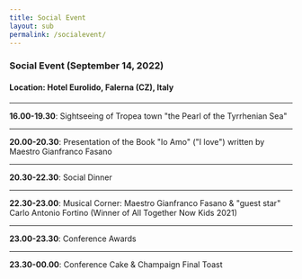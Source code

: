```yaml
---
title: Social Event
layout: sub
permalink: /socialevent/
--- 
```


<h3>Social Event (September 14, 2022)</h3>

<h4>Location: Hotel Eurolido, Falerna (CZ), Italy</h4>
<hr/>
<b>16.00-19.30</b>: Sightseeing of Tropea town "the Pearl of the Tyrrhenian Sea"
<hr/>
<b>20.00-20.30</b>: Presentation of the Book "Io Amo" ("I love") written by Maestro Gianfranco Fasano
<hr/>
<b>20.30-22.30</b>: Social Dinner
<hr/>
<b>22.30-23.00</b>: Musical Corner: Maestro Gianfranco Fasano & "guest star" Carlo Antonio Fortino (Winner of All Together Now Kids 2021)
<hr/>
<b>23.00-23.30</b>: Conference Awards
<hr/>
<b>23.30-00.00</b>: Conference Cake & Champaign Final Toast

